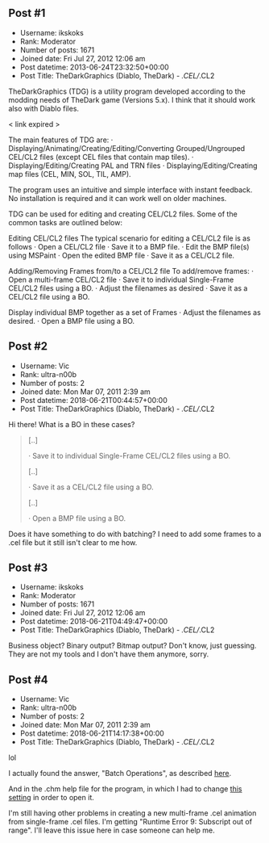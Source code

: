 ## Post #1
- Username: ikskoks
- Rank: Moderator
- Number of posts: 1671
- Joined date: Fri Jul 27, 2012 12:06 am
- Post datetime: 2013-06-24T23:32:50+00:00
- Post Title: TheDarkGraphics (Diablo, TheDark) - *.CEL/*.CL2

TheDarkGraphics (TDG) is a utility program developed according to the modding needs of TheDark game (Versions 5.x).
I think that it should work also with Diablo files.

< link expired >

The main features of TDG are:
· Displaying/Animating/Creating/Editing/Converting Grouped/Ungrouped CEL/CL2 files (except CEL files that contain map tiles). 
· Displaying/Editing/Creating PAL and TRN files 
· Displaying/Editing/Creating map files (CEL, MIN, SOL, TIL, AMP). 

The program uses an intuitive and simple interface with instant feedback. No installation is required and it can work well on older machines.

TDG can be used for editing and creating CEL/CL2 files. Some of the common tasks are outlined below:


Editing CEL/CL2 files
The typical scenario for editing a CEL/CL2 file is as follows
· Open a CEL/CL2 file 
· Save it to a BMP file. 
· Edit the BMP file(s) using MSPaint 
· Open the edited BMP file 
· Save it as a CEL/CL2 file. 

Adding/Removing Frames from/to a CEL/CL2 file
To add/remove frames:
· Open a multi-frame CEL/CL2 file 
· Save it to individual Single-Frame CEL/CL2 files using a BO. 
· Adjust the filenames as desired 
· Save it as a CEL/CL2 file using a BO. 

Display individual BMP together as a set of Frames
· Adjust the filenames as desired. 
· Open a BMP file using a BO.
## Post #2
- Username: Vic
- Rank: ultra-n00b
- Number of posts: 2
- Joined date: Mon Mar 07, 2011 2:39 am
- Post datetime: 2018-06-21T00:44:57+00:00
- Post Title: TheDarkGraphics (Diablo, TheDark) - *.CEL/*.CL2

Hi there! What is a BO in these cases?

> [..]
>
> · Save it to individual Single-Frame CEL/CL2 files using a BO.
>
> [..]
>
> · Save it as a CEL/CL2 file using a BO.
>
> [..]
>
> · Open a BMP file using a BO.

Does it have something to do with batching? I need to add some frames to a .cel file but it still isn't clear to me how.
## Post #3
- Username: ikskoks
- Rank: Moderator
- Number of posts: 1671
- Joined date: Fri Jul 27, 2012 12:06 am
- Post datetime: 2018-06-21T04:49:47+00:00
- Post Title: TheDarkGraphics (Diablo, TheDark) - *.CEL/*.CL2

Business object? Binary output? Bitmap output? Don't know, just guessing.   
They are not my tools and I don't have them anymore, sorry.
## Post #4
- Username: Vic
- Rank: ultra-n00b
- Number of posts: 2
- Joined date: Mon Mar 07, 2011 2:39 am
- Post datetime: 2018-06-21T14:17:38+00:00
- Post Title: TheDarkGraphics (Diablo, TheDark) - *.CEL/*.CL2

lol   

I actually found the answer, "Batch Operations", as described [here](http://www.lurkerlounge.com/forums/printthread.php?tid=15688).

And in the .chm help file for the program, in which I had to change [this setting](https://www.quora.com/How-do-I-open-chm-files-in-Windows) in order to open it.

I'm still having other problems in creating a new multi-frame .cel animation from single-frame .cel files. I'm getting "Runtime Error 9: Subscript out of range". I'll leave this issue here in case someone can help me.

